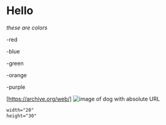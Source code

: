 # **Hello**
*these are colors*

-red

-blue

-green

-orange

-purple


[https://archive.org/web/]
![image of dog with absolute URL](https://images.pexels.com/photos/1108099/pexels-photo-1108099.jpeg)

```html
width="20"
height="30"
```
